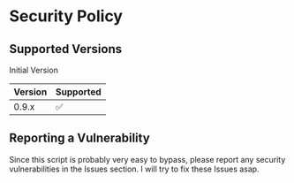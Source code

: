 # Security Policy

## Supported Versions

Initial Version

| Version | Supported          |
| ------- | ------------------ |
| 0.9.x   | :white_check_mark: |

## Reporting a Vulnerability

Since this script is probably very easy to bypass, please report any security vulnerabilities in the Issues section.
I will try to fix these Issues asap.
